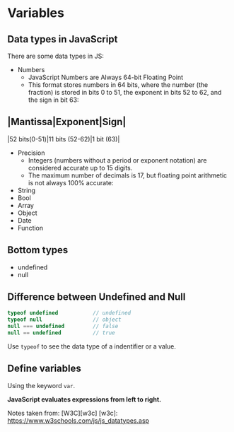 # Variables
## Data types in JavaScript
There are some data types in JS:
- Numbers
  - JavaScript Numbers are Always 64-bit Floating Point
  - This format stores numbers in 64 bits, where the number (the fraction) is stored
  in bits 0 to 51, the exponent in bits 52 to 62, and the sign in bit 63:

|Mantissa|Exponent|Sign|
----
|52 bits(0-51)|11 bits (52-62)|1 bit (63)|

  - Precision
    - Integers (numbers without a period or exponent notation) are considered accurate up to 15 digits.
    - The maximum number of decimals is 17, but floating point arithmetic is not always 100% accurate:
- String
- Bool
- Array
- Object
- Date
- Function

## Bottom types
- undefined
- null

## Difference between Undefined and Null

```javascript
typeof undefined           // undefined
typeof null                // object
null === undefined         // false
null == undefined          // true
```

Use `typeof` to see the data type of a indentifier or a value.

## Define variables
Using the keyword `var`.

**JavaScript evaluates expressions from left to right.**

Notes taken from: [W3C][w3c]
[w3c]: https://www.w3schools.com/js/js_datatypes.asp
